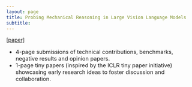 ```yaml
---
layout: page
title: Probing Mechanical Reasoning in Large Vision Language Models
subtitle: 
---
```


[//]: # (<h3 style='margin-bottom: 10pt;'>Topics</h3>)


<div class="assets">
<a href="https://arxiv.org/abs/2410.00318" target="_blank">[paper]</a>
</div>

<div class='description' style='font-size: 11pt;margin-bottom: 10pt'>

<ul>
    <li>4-page submissions of technical contributions, benchmarks, negative results and opinion papers.</li>
    <li>1-page tiny papers (inspired by the ICLR tiny paper initiative) showcasing early research ideas to foster discussion and collaboration.</li>
</ul>

</div>

